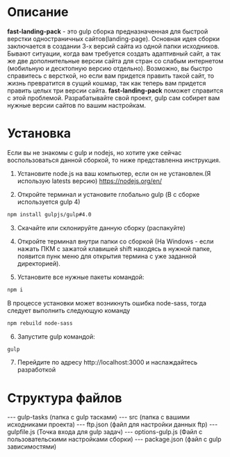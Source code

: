 # Описание

**fast-landing-pack** - это gulp сборка предназначенная для быстрой верстки одностраничных сайтов(landing-page).
Основная идея сборки заключается в создании 3-х версий сайта из одной папки исходников.
Бывают ситуации, когда вам требуется создать адаптивный сайт, а так же две дополнительные версии сайта для стран со слабым интернетом (мобильную и десктопную версию отдельно). Возможно, вы быстро справитесь с версткой, но если вам придется править такой сайт, то  жизнь превратится в сущий кошмар, так как теперь вам придется править целых три версии сайта. **fast-landing-pack** поможет справится с этой проблемой. Разрабатывайте свой проект, gulp сам собирет вам нужные версии сайтов по вашим настройкам.

# Установка

Если вы не знакомы с gulp и nodejs, но хотите уже сейчас воспользоваться данной сборкой, то ниже представленна инструкция.

1) Установите node.js на ваш компьютер, если он не установлен.(Я использую latests версию)
https://nodejs.org/en/

2) Откройте терминал и установите глобально gulp (В с сборке используется gulp 4)
```sh
npm install gulpjs/gulp#4.0
```

3) Скачайте или склонируйте данную сборку (распакуйте)

4) Откройте терминал внутри папки со сборкой (На Windows - если нажать ПКМ с зажатой клавишей shift находясь в нужной папке, появится пунк меню для открытия термина с уже заданной директорией).

5) Установите все нужные пакеты командой:
```sh
npm i
```
В процессе установки может возникнуть ошибка node-sass, тогда следует выполнить следующую команду

```sh
npm rebuild node-sass
```

6) Запустите gulp командой:
```sh
gulp
```

7) Перейдите по адресу http://localhost:3000 и наслаждайтесь разработкой

# Структура файлов

--- gulp-tasks      (папка с gulp тасками)
--- src             (папка с вашими исходниками проекта)
--- ftp.json        (файл для настройки данных ftp)
--- gulpfile.js     (Точка входа для gulp задач)
--- options-gulp.js (Файл с пользовательскими настройками сборки)
--- package.json    (файл с gulp зависимостями)